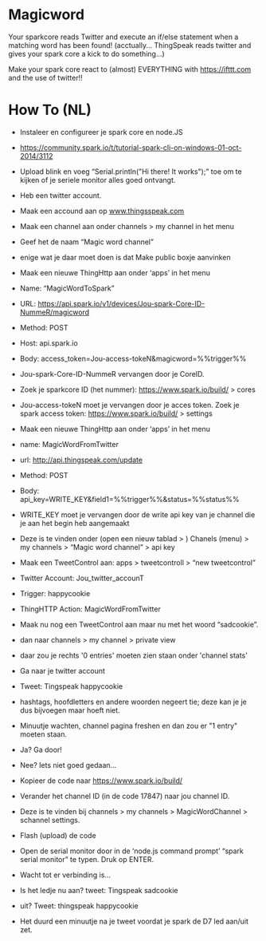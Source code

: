Magicword
=========

Your sparkcore reads Twitter and execute an if/else statement when a matching word has been found!
(acctually... ThingSpeak reads twitter and gives your spark core a kick to do something...)

Make your spark core react to (almost) EVERYTHING with https://ifttt.com and the use of twitter!!

How To (NL)
=========
- Instaleer en configureer je spark core en node.JS 
- https://community.spark.io/t/tutorial-spark-cli-on-windows-01-oct-2014/3112

- Upload blink en voeg “Serial.println("Hi there! It works");” toe om te kijken of je seriele monitor alles goed ontvangt. 

- Heb een twitter account.

- Maak een accound aan op www.thingsspeak.com

- Maak een channel aan onder channels > my channel  in het menu
- Geef het de naam “Magic word channel”
- enige wat je daar moet doen is dat Make public boxje aanvinken

- Maak een nieuwe ThingHttp aan onder ‘apps’ in het menu
- Name: “MagicWordToSpark”
- URL: https://api.spark.io/v1/devices/Jou-spark-Core-ID-NummeR/magicword
- Method: POST
- Host: api.spark.io
- Body: access_token=Jou-access-tokeN&magicword=%%trigger%%

- Jou-spark-Core-ID-NummeR vervangen door je CoreID. 
- Zoek je sparkcore ID (het nummer):  https://www.spark.io/build/ > cores

- Jou-access-tokeN moet je vervangen door je acces token. Zoek je spark access token:  https://www.spark.io/build/ > settings

- Maak een nieuwe ThingHttp aan onder ‘apps’ in het menu
- name: MagicWordFromTwitter
- url: http://api.thingspeak.com/update
- Method: POST
- Body: api_key=WRITE_KEY&field1=%%trigger%%&status=%%status%%

- WRITE_KEY moet je vervangen door de write api key van je channel die je aan het begin heb aangemaakt
- Deze is te vinden onder  (open een nieuw tablad > ) Chanels (menu) > my channels > “Magic word channel” > api key

- Maak een TweetControl aan: apps > tweetcontroll > “new tweetcontrol”
- Twitter Account: Jou_twitter_accounT
- Trigger: happycookie
- ThingHTTP Action: MagicWordFromTwitter

- Maak nu nog een TweetControl aan maar nu met het woord “sadcookie”.

- dan naar channels > my channel > private view
- daar zou je rechts '0 entries' moeten zien staan onder 'channel stats'

- Ga naar je twitter account
- Tweet: Tingspeak happycookie
- hashtags, hoofdletters en andere woorden negeert tie; deze kan je je dus bijvoegen maar hoeft niet. 

- Minuutje wachten, channel pagina freshen en dan zou er "1 entry" moeten staan.
- Ja? Ga door!
- Nee? Iets niet goed gedaan…


- Kopieer de code naar https://www.spark.io/build/
- Verander het channel ID (in de code 17847) naar jou channel ID.
- Deze is te vinden bij  channels > my channels > MagicWordChannel > schannel settings.

- Flash (upload) de code

- Open de serial monitor door in de ‘node.js command prompt’  “spark serial monitor” te typen. Druk op ENTER.

- Wacht tot er verbinding is… 

- Is het ledje nu aan? tweet: Tingspeak sadcookie
- uit? Tweet: thingspeak happycookie

- Het duurd een minuutje na je tweet voordat je spark de D7 led aan/uit zet.

